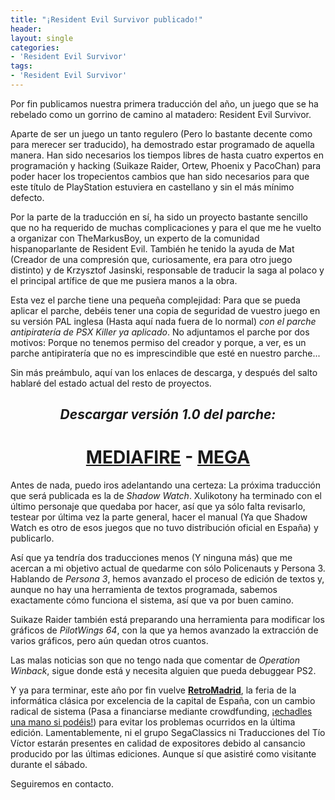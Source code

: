 ```yaml
---
title: "¡Resident Evil Survivor publicado!"
header:
layout: single
categories:
- 'Resident Evil Survivor'
tags:
- 'Resident Evil Survivor'
---
```


Por fin publicamos nuestra primera traducción del año, un juego que se ha rebelado como un gorrino de camino al matadero: 
Resident Evil Survivor.

Aparte de ser un juego un tanto regulero (Pero lo bastante decente como para merecer ser traducido), ha demostrado estar programado 
de aquella manera. Han sido necesarios los tiempos libres de hasta cuatro expertos en programación y hacking (Suikaze Raider, 
Ortew, Phoenix y PacoChan) para poder hacer los tropecientos cambios que han sido necesarios para que este título de PlayStation 
estuviera en castellano y sin el más mínimo defecto.

Por la parte de la traducción en sí, ha sido un proyecto bastante sencillo que no ha requerido de muchas complicaciones y para el que 
me he vuelto a organizar con TheMarkusBoy, un experto de la comunidad hispanoparlante de Resident Evil. También he tenido la ayuda de Mat 
(Creador de una compresión que, curiosamente, era para otro juego distinto) y de Krzysztof Jasinski, responsable de traducir la saga al 
polaco y el principal artífice de que me pusiera manos a la obra.

Esta vez el parche tiene una pequeña complejidad: Para que se pueda aplicar el parche, debéis tener una copia de seguridad de vuestro juego 
en su versión PAL inglesa (Hasta aquí nada fuera de lo normal) _con el parche antipiratería de PSX Killer ya aplicado_. No adjuntamos el parche 
por dos motivos: Porque no tenemos permiso del creador y porque, a ver, es un parche antipiratería que no es imprescindible que esté en nuestro 
parche...

Sin más preámbulo, aquí van los enlaces de descarga, y después del salto hablaré del estado actual del resto de proyectos.

<h2 style="text-align: center;"><em><strong>Descargar versión 1.0 del parche:</strong></em></h2>
<h1 style="text-align: center;"><a href="http://www.mediafire.com/file/dpkxt3307oq3435/RESURV-ESP-PALENG-V10.7z">MEDIAFIRE</a> - <a href="https://mega.nz/#!ZItxWSqb!EJPpjd9DDp-5Y66jmtULho_bKW-orwbnlBxdbAIMJEY">MEGA</a></h1>

<!--more-->

Antes de nada, puedo iros adelantando una certeza: La próxima traducción que será publicada es la de *Shadow Watch*. Xulikotony ha terminado 
con el último personaje que quedaba por hacer, así que ya sólo falta revisarlo, testear por última vez la parte general, hacer el manual (Ya que 
Shadow Watch es otro de esos juegos que no tuvo distribución oficial en España) y publicarlo.

Así que ya tendría dos traducciones menos (Y ninguna más) que me acercan a mi objetivo actual de quedarme con sólo Policenauts y Persona 3. Hablando 
de *Persona 3*, hemos avanzado el proceso de edición de textos y, aunque no hay una herramienta de textos programada, sabemos exactamente cómo funciona 
el sistema, así que va por buen camino.

Suikaze Raider también está preparando una herramienta para modificar los gráficos de *PilotWings 64*, con la que ya hemos avanzado la extracción de 
varios gráficos, pero aún quedan otros cuantos.

Las malas noticias son que no tengo nada que comentar de *Operation Winback*, sigue donde está y necesita alguien que pueda debuggear PS2.

Y ya para terminar, este año por fin vuelve <b><a href="http://www.retromadrid.org/">RetroMadrid</a></b>, la feria de la informática clásica por excelencia de la capital de España, 
con un cambio radical de sistema (Pasa a financiarse mediante crowdfunding, 
<a href="http://www.retromadrid.org/campana-de-apoyo/">¡echadles una mano si podéis!</a>) para evitar los problemas ocurridos en la última edición. 
Lamentablemente, ni el grupo SegaClassics ni Traducciones del Tío Víctor estarán presentes en calidad de expositores debido al cansancio producido 
por las últimas ediciones. Aunque sí que asistiré como visitante durante el sábado.

Seguiremos en contacto.
